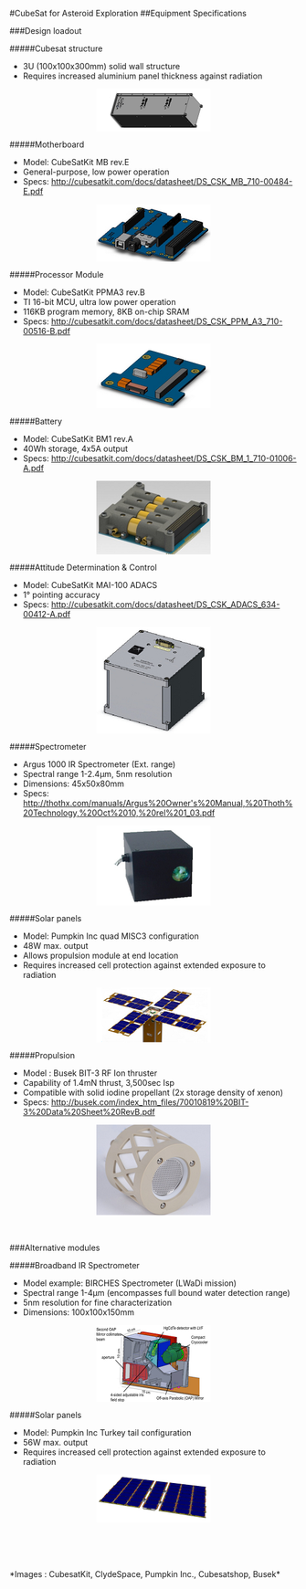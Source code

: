 
#CubeSat for Asteroid Exploration
##Equipment Specifications

###Design loadout


#####Cubesat structure
- 3U (100x100x300mm) solid wall structure
- Requires increased aluminium panel thickness against radiation

<p align="center">
    <img  align="center" src="https://raw.githubusercontent.com/Alumet/Astro-Fuel/master/Cubesat/Design/Cubesat%20structure.PNG">
</p>

#####Motherboard
- Model: CubeSatKit MB rev.E 
- General-purpose, low power operation
- Specs: http://cubesatkit.com/docs/datasheet/DS_CSK_MB_710-00484-E.pdf

<p align="center">
    <img  align="center" src="https://raw.githubusercontent.com/Alumet/Astro-Fuel/master/Cubesat/Design/MotherBoard.PNG">
</p>

#####Processor Module
- Model: CubeSatKit PPMA3 rev.B
- TI 16-bit MCU, ultra low power operation
- 116KB program memory, 8KB on-chip SRAM
- Specs: http://cubesatkit.com/docs/datasheet/DS_CSK_PPM_A3_710-00516-B.pdf

<p align="center">
    <img  align="center" src="https://raw.githubusercontent.com/Alumet/Astro-Fuel/master/Cubesat/Design/Processor%20Module.PNG">
</p>

#####Battery
- Model: CubeSatKit BM1 rev.A
- 40Wh storage, 4x5A output
- Specs: http://cubesatkit.com/docs/datasheet/DS_CSK_BM_1_710-01006-A.pdf

<p align="center">
    <img  align="center" src="https://raw.githubusercontent.com/Alumet/Astro-Fuel/master/Cubesat/Design/Battery.PNG">
</p>

#####Attitude Determination & Control
- Model: CubeSatKit MAI-100 ADACS
- 1° pointing accuracy
- Specs: http://cubesatkit.com/docs/datasheet/DS_CSK_ADACS_634-00412-A.pdf

<p align="center">
    <img  align="center" src="https://raw.githubusercontent.com/Alumet/Astro-Fuel/master/Cubesat/Design/Attitude%20Determination%20%26%20Control.PNG">
</p>

#####Spectrometer
- Argus 1000 IR Spectrometer (Ext. range)
- Spectral range 1-2.4μm, 5nm resolution
- Dimensions: 45x50x80mm
- Specs: http://thothx.com/manuals/Argus%20Owner's%20Manual,%20Thoth%20Technology,%20Oct%2010,%20rel%201_03.pdf

<p align="center">
    <img  align="center" src="https://raw.githubusercontent.com/Alumet/Astro-Fuel/master/Cubesat/Design/Spectrometer.PNG">
</p>

#####Solar panels
- Model: Pumpkin Inc quad MISC3 configuration
- 48W max. output
- Allows propulsion module at end location
- Requires increased cell protection against extended exposure to radiation

<p align="center">
    <img  align="center" src="https://raw.githubusercontent.com/Alumet/Astro-Fuel/master/Cubesat/Design/Solar%20pannels.PNG">
</p>

#####Propulsion
- Model : Busek BIT-3 RF Ion thruster
- Capability of 1.4mN thrust, 3,500sec Isp
- Compatible with solid iodine propellant (2x storage density of xenon)
- Specs: http://busek.com/index_htm_files/70010819%20BIT-3%20Data%20Sheet%20RevB.pdf

<p align="center">
    <img  align="center" src="https://raw.githubusercontent.com/Alumet/Astro-Fuel/master/Cubesat/Design/BIT-3%20RF.PNG">
</p>

<p><br></p>

###Alternative modules


#####Broadband IR Spectrometer
- Model example: BIRCHES Spectrometer (LWaDi mission)
- Spectral range 1-4μm (encompasses full bound water detection range)
- 5nm resolution for fine characterization
- Dimensions: 100x100x150mm

<p align="center">
    <img  align="center" src="https://raw.githubusercontent.com/Alumet/Astro-Fuel/master/Cubesat/Design/Broadband%20IR%20Spectrometer.PNG">
</p>

#####Solar panels
- Model: Pumpkin Inc Turkey tail configuration
- 56W max. output
- Requires increased cell protection against extended exposure to radiation

<p align="center">
    <img  align="center" src="https://raw.githubusercontent.com/Alumet/Astro-Fuel/master/Cubesat/Design/Salar%20panels%202.PNG">
</p>

<Br>
<Br>
<Br>
<Br>
*Images : CubesatKit, ClydeSpace, Pumpkin Inc., Cubesatshop, Busek*
